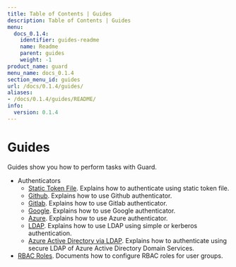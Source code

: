 ```yaml
---
title: Table of Contents | Guides
description: Table of Contents | Guides
menu:
  docs_0.1.4:
    identifier: guides-readme
    name: Readme
    parent: guides
    weight: -1
product_name: guard
menu_name: docs_0.1.4
section_menu_id: guides
url: /docs/0.1.4/guides/
aliases:
- /docs/0.1.4/guides/README/
info:
  version: 0.1.4
---
```


# Guides

Guides show you how to perform tasks with Guard.

- Authenticators
  - [Static Token File](/docs/0.1.4/guides/authenticator/static_token_file). Explains how to authenticate using static token file.
  - [Github](/docs/0.1.4/guides/authenticator/github). Explains how to use Github authenticator.
  - [Gitlab](/docs/0.1.4/guides/authenticator/gitlab). Explains how to use Gitlab authenticator.
  - [Google](/docs/0.1.4/guides/authenticator/google). Explains how to use Google authenticator.
  - [Azure](/docs/0.1.4/guides/authenticator/azure). Explains how to use Azure authenticator.
  - [LDAP](/docs/0.1.4/guides/authenticator/ldap). Explains how to use LDAP using simple or kerberos authentication.
  - [Azure Active Directory via LDAP](/docs/0.1.4/guides/authenticator/ldap_azure). Explains how to authenticate using secure LDAP of Azure Active Directory Domain Services.
- [RBAC Roles](/docs/0.1.4/guides/rbac). Documents how to configure RBAC roles for user groups.
